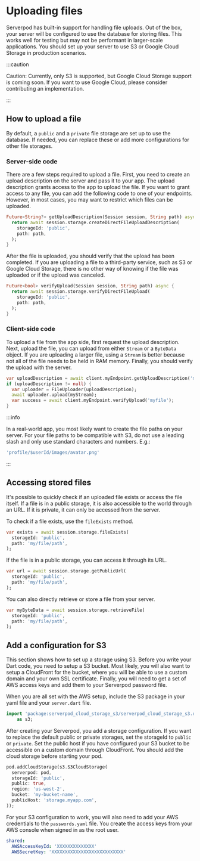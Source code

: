 # Uploading files
Serverpod has built-in support for handling file uploads. Out of the box, your server will be configured to use the database for storing files. This works well for testing but may not be performant in larger-scale applications. You should set up your server to use S3 or Google Cloud Storage in production scenarios.

:::caution

Caution: Currently, only S3 is supported, but Google Cloud Storage support is coming soon. If you want to use Google Cloud, please consider contributing an implementation.

:::

## How to upload a file
By default, a `public` and a `private` file storage are set up to use the database. If needed, you can replace these or add more configurations for other file storages.

### Server-side code
There are a few steps required to upload a file. First, you need to create an upload description on the server and pass it to your app. The upload description grants access to the app to upload the file. If you want to grant access to any file, you can add the following code to one of your endpoints. However, in most cases, you may want to restrict which files can be uploaded.

```dart
Future<String?> getUploadDescription(Session session, String path) async {
  return await session.storage.createDirectFileUploadDescription(
    storageId: 'public',
    path: path,
  );
}
```

After the file is uploaded, you should verify that the upload has been completed. If you are uploading a file to a third-party service, such as S3 or Google Cloud Storage, there is no other way of knowing if the file was uploaded or if the upload was canceled.

```dart
Future<bool> verifyUpload(Session session, String path) async {
  return await session.storage.verifyDirectFileUpload(
    storageId: 'public',
    path: path,
  );
}
```

### Client-side code
To upload a file from the app side, first request the upload description. Next, upload the file, you can upload from either `Stream` or a `ByteData` object. If you are uploading a larger file, using a `Stream` is better because not all of the file needs to be held in RAM memory. Finally, you should verify the upload with the server.

```dart
var uploadDescription = await client.myEndpoint.getUploadDescription('myfile');
if (uploadDescription != null) {
  var uploader = FileUploader(uploadDescription);
  await uploader.upload(myStream);
  var success = await client.myEndpoint.verifyUpload('myfile');
}
```

:::info

In a real-world app, you most likely want to create the file paths on your server. For your file paths to be compatible with S3, do not use a leading slash and only use standard characters and numbers. E.g.:

```dart
'profile/$userId/images/avatar.png'
```

:::

## Accessing stored files
It's possible to quickly check if an uploaded file exists or access the file itself. If a file is in a public storage, it is also accessible to the world through an URL. If it is private, it can only be accessed from the server.

To check if a file exists, use the `fileExists` method.

```dart
var exists = await session.storage.fileExists(
  storageId: 'public',
  path: 'my/file/path',
);
```

If the file is in a public storage, you can access it through its URL.

```dart
var url = await session.storage.getPublicUrl(
  storageId: 'public',
  path: 'my/file/path',
);
```

You can also directly retrieve or store a file from your server.

```dart
var myByteData = await session.storage.retrieveFile(
  storageId: 'public',
  path: 'my/file/path',
);
```

## Add a configuration for S3
This section shows how to set up a storage using S3. Before you write your Dart code, you need to setup a S3 bucket. Most likely, you will also want to setup a CloudFront for the bucket, where you will be able to use a custom domain and your own SSL certificate. Finally, you will need to get a set of AWS access keys and add them to your Serverpod password file.

When you are all set with the AWS setup, include the S3  package in your yaml file and your `server.dart` file.

```dart
import 'package:serverpod_cloud_storage_s3/serverpod_cloud_storage_s3.dart'
    as s3;
```

After creating your Serverpod, you add a storage configuration. If you want to replace the default public or private storages, set the storageId to `public` or `private`. Set the public host if you have configured your S3 bucket to be accessible on a custom domain through CloudFront. You should add the cloud storage before starting your pod.

```dart
pod.addCloudStorage(s3.S3CloudStorage(
  serverpod: pod,
  storageId: 'public',
  public: true,
  region: 'us-west-2',
  bucket: 'my-bucket-name',
  publicHost: 'storage.myapp.com',
));
```

For your S3 configuration to work, you will also need to add your AWS credentials to the `passwords.yaml` file. You create the access keys from your AWS console when signed in as the root user.

```yaml
shared:
  AWSAccessKeyId: 'XXXXXXXXXXXXXX'
  AWSSecretKey: 'XXXXXXXXXXXXXXXXXXXXXXXXXXX'
```
